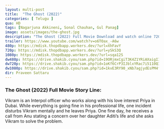 ```yaml
---
layout: multi-post
title:  "The Ghost (2022)"
categories: [ Telugu ]
qua: HD
tags: [Nagarjuna Akkineni, Sonal Chauhan, Gul Panag]
image: assets/images/the-ghost.jpg
description: "The Ghost (2022) Full Movie Download and watch online 720p low file size 500 mb."
trailer: https://www.youtube.com/watch?v=o6TOax_-A6w
480p: https://mdisk.thopdbapp.workers.dev/?url=XhFavY
720p: https://mdisk.thopdbapp.workers.dev/?url=ySkS3Q
1080p: https://mdisk.thopdbapp.workers.dev/?url=sqa12S
dw480p: https://drive.shakib.cyou/sam.php?id=19ORjmxCgiT3K4Z1YRiAXaigIIE82coZ0
dw720p: https://drive.shakib.cyou/sam.php?id=1oKf6CrP3IJblxYRac7i5110QImJZCcwk
dw1080p: https://drive.shakib.cyou/sam.php?id=1kvE3RY90_xNb7agjydEsPM4fDi0Goe_W
dir: Praveen Sattaru
---
```


### The Ghost (2022) Full Movie Story Line:
Vikram is an Interpol officer who works along with his love interest Priya in Dubai. While everything is going fine in his professional life, one incident disturbs Vikram mentally and he leaves Priya. One fine day, he receives a call from Anu stating a concern over her daughter Aditi’s life and she asks Vikram to solve the problem.


